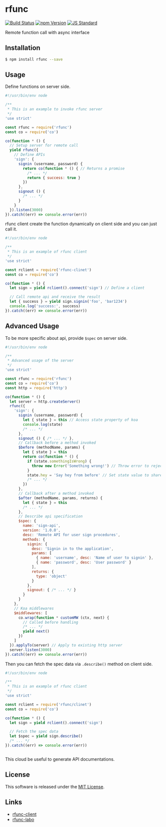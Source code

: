 rfunc
==========

<!---
This file is generated by ape-tmpl. Do not update manually.
--->

<!-- Badge Start -->
<a name="badges"></a>

[![Build Status][bd_travis_shield_url]][bd_travis_url]
[![npm Version][bd_npm_shield_url]][bd_npm_url]
[![JS Standard][bd_standard_shield_url]][bd_standard_url]

[bd_repo_url]: https://github.com/rfunc-labo/rfunc
[bd_travis_url]: http://travis-ci.org/rfunc-labo/rfunc
[bd_travis_shield_url]: http://img.shields.io/travis/rfunc-labo/rfunc.svg?style=flat
[bd_travis_com_url]: http://travis-ci.com/rfunc-labo/rfunc
[bd_travis_com_shield_url]: https://api.travis-ci.com/rfunc-labo/rfunc.svg?token=
[bd_license_url]: https://github.com/rfunc-labo/rfunc/blob/master/LICENSE
[bd_codeclimate_url]: http://codeclimate.com/github/rfunc-labo/rfunc
[bd_codeclimate_shield_url]: http://img.shields.io/codeclimate/github/rfunc-labo/rfunc.svg?style=flat
[bd_codeclimate_coverage_shield_url]: http://img.shields.io/codeclimate/coverage/github/rfunc-labo/rfunc.svg?style=flat
[bd_gemnasium_url]: https://gemnasium.com/rfunc-labo/rfunc
[bd_gemnasium_shield_url]: https://gemnasium.com/rfunc-labo/rfunc.svg
[bd_npm_url]: http://www.npmjs.org/package/rfunc
[bd_npm_shield_url]: http://img.shields.io/npm/v/rfunc.svg?style=flat
[bd_standard_url]: http://standardjs.com/
[bd_standard_shield_url]: https://img.shields.io/badge/code%20style-standard-brightgreen.svg

<!-- Badge End -->


<!-- Description Start -->
<a name="description"></a>

Remote function call with async interface

<!-- Description End -->


<!-- Overview Start -->
<a name="overview"></a>



<!-- Overview End -->


<!-- Sections Start -->
<a name="sections"></a>

<!-- Section from "doc/guides/01.Installation.md.hbs" Start -->

<a name="section-doc-guides-01-installation-md"></a>

Installation
-----

```bash
$ npm install rfunc --save
```


<!-- Section from "doc/guides/01.Installation.md.hbs" End -->

<!-- Section from "doc/guides/02.Usage.md.hbs" Start -->

<a name="section-doc-guides-02-usage-md"></a>

Usage
---------

Define functions on server side.

```javascript
#!/usr/bin/env node

/**
 * This is an example to invoke rfunc server
 */
'use strict'

const rfunc = require('rfunc')
const co = require('co')

co(function * () {
  // Setup server for remote call
  yield rfunc({
    // Define APIs
    'sign': {
      signin (username, password) {
        return co(function * () { // Returns a promise
          /* ... */
          return { success: true }
        })
      },
      signout () {
        /* ... */
      }
    }
  }).listen(3000)
}).catch((err) => console.error(err))


```

rfunc client create the function dynamically on client side and you can just call it.

```javascript
#!/usr/bin/env node

/**
 * This is an example of rfunc client
 */
'use strict'

const rclient = require('rfunc-clinet')
const co = require('co')

co(function * () {
  let sign = yield rclient().connect('sign') // Define a client

  // Call remote api and receive the result
  let { success } = yield sign.signin('foo', 'bar1234')
  console.log('success:', success)
}).catch((err) => console.error(err))

```


<!-- Section from "doc/guides/02.Usage.md.hbs" End -->

<!-- Section from "doc/guides/03.Advanced Usage.md.hbs" Start -->

<a name="section-doc-guides-03-advanced-usage-md"></a>

Advanced Usage
---------

To be more specific about api, provide `$spec` on server side.

```javascript
#!/usr/bin/env node

/**
 * Advanced usage of the server
 */
'use strict'

const rfunc = require('rfunc')
const co = require('co')
const http = require('http')

co(function * () {
  let server = http.createServer()
  rfunc({
    'sign': {
      signin (username, password) {
        let { state } = this // Access state property of koa
        console.log(state)
        /* ... */
      },
      signout () { /* ... */ },
      // Callback before a method invoked
      $before (methodName, params) {
        let { state } = this
        return co(function * () {
          if (state.somethingIsWrong) {
            throw new Error('Something wrong!') // Throw error to reject invoking
          }
          state.hey = 'Say hey from before' // Set state value to share something with methods
          /* ... */
        })
      },
      // Callback after a method invoked
      $after (methodName, params, returns) {
        let { state } = this
        /* ... */
      },
      // Describe api specification
      $spec: {
        name: 'sign-api',
        version: '1.0.0',
        desc: 'Remote API for user sign procedures',
        methods: {
          signin: {
            desc: 'Signin in to the application',
            params: [
              { name: 'username', desc: 'Name of user to signin' },
              { name: 'password', desc: 'User password' }
            ],
            returns: {
              type: 'object'
            }
          },
          signout: { /* ... */ }
        }
      }
    },
    // Koa middlewares
    $middlewares: [
      co.wrap(function * customMW (ctx, next) {
        // Called before handling
        /* ... */
        yield next()
      })
    ]
  }).applyTo(server) // Apply to existing http server
  server.listen(3000)
}).catch((err) => console.error(err))

```

Then you can fetch the spec data via `.describe()` method on client side.

```javascript
#!/usr/bin/env node

/**
 * This is an example of rfunc client
 */
'use strict'

const rclient = require('rfunc/clinet')
const co = require('co')

co(function * () {
  let sign = yield rclient().connect('sign')

  // Fetch the spec data
  let $spec = yield sign.describe()
  /* ... */
}).catch((err) => console.error(err))



```

This cloud be useful to generate API documentations.


<!-- Section from "doc/guides/03.Advanced Usage.md.hbs" End -->


<!-- Sections Start -->


<!-- LICENSE Start -->
<a name="license"></a>

License
-------
This software is released under the [MIT License](https://github.com/rfunc-labo/rfunc/blob/master/LICENSE).

<!-- LICENSE End -->


<!-- Links Start -->
<a name="links"></a>

Links
------

+ [rfunc-client][rfunc_client_url]
+ [rfunc-labo][rfunc_labo_url]

[rfunc_client_url]: https://github.com/rfunc-labo/rfunc-client
[rfunc_labo_url]: https://github.com/rfunc-labo

<!-- Links End -->
